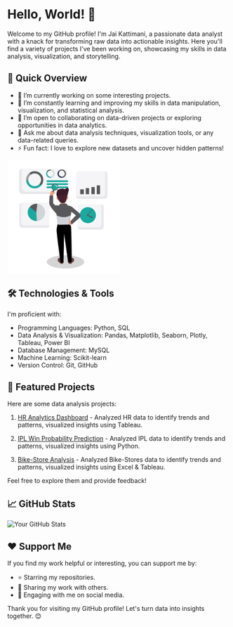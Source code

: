 # Hello, World! 👋

Welcome to my GitHub profile! I'm Jai Kattimani, a passionate data analyst with a knack for transforming raw data into actionable insights. Here you'll find a variety of projects I've been working on, showcasing my skills in data analysis, visualization, and storytelling.

## 🚀 Quick Overview

- 🔭 I’m currently working on some interesting projects.
- 🌱 I’m constantly learning and improving my skills in data manipulation, visualization, and statistical analysis.
- 👯 I’m open to collaborating on data-driven projects or exploring opportunities in data analytics.
- 💬 Ask me about data analysis techniques, visualization tools, or any data-related queries.
- ⚡ Fun fact: I love to explore new datasets and uncover hidden patterns!

<img src="https://github.com/JaiKattimani45/JaiKattimani45/blob/main/data-analysis.gif?raw=true" width='256' />

## 🛠️ Technologies & Tools

I'm proficient with:

- Programming Languages: Python, SQL
- Data Analysis & Visualization: Pandas, Matplotlib, Seaborn, Plotly, Tableau, Power BI
- Database Management: MySQL
- Machine Learning: Scikit-learn
- Version Control: Git, GitHub

## 📂 Featured Projects

Here are some data analysis projects:

1. [HR Analytics Dashboard](https://public.tableau.com/app/profile/jai.kattimani/viz/HRANALYTICSDASHBOARD_17103951343650/HRAnalytics) - Analyzed HR data to identify trends and patterns, visualized insights using Tableau.

2. [IPL Win Probability Prediction](https://github.com/JaiKattimani45/IPL_Win_Probability_Prediction) - Analyzed IPL data to identify trends and patterns, visualized insights using Python.
   
3. [Bike-Store Analysis](https://public.tableau.com/app/profile/jai.kattimani/viz/BikeStoresDashboard_17108406648510/ExecutiveDashboard) - Analyzed Bike-Stores data to identify trends and patterns, visualized insights using Excel & Tableau.

Feel free to explore them and provide feedback!

## 📈 GitHub Stats

![Your GitHub Stats](https://github-readme-stats.vercel.app/api?username=JaiKattimani45&show_icons=true&theme=radical)

## ❤️ Support Me

If you find my work helpful or interesting, you can support me by:

- ⭐️ Starring my repositories.
- 📢 Sharing my work with others.
- 💬 Engaging with me on social media.

Thank you for visiting my GitHub profile! Let's turn data into insights together. 😊
